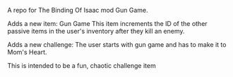 A repo for The Binding Of Isaac mod Gun Game.

Adds a new item: Gun Game
This item increments the ID of the other passive items in the user's inventory after they kill an enemy.

Adds a new challenge:
The user starts with gun game and has to make it to Mom's Heart.

This is intended to be a fun, chaotic challenge item